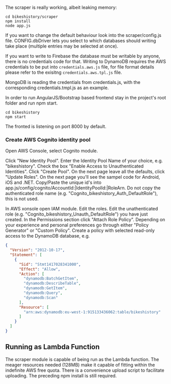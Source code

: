 The scraper is really working, albeit leaking memory:
```
cd bikeshistory/scraper
npm install
node app.js
```

If you want to change the default behaviour look into the scraper/config.js file. CONFIG.dbDriver lets you select to which databases should writing take place (multiple entries may be selected at once).

If you want to write to Firebase the database must be writable by anyone, there is no credentials code for that.
Writing to DynamoDB requires the AWS credentials to be put into <code>credentials.aws.js</code> file, for file format details please refer to the exisitng <code>credentials.aws.tpl.js</code> file.

MongoDB is reading the credentials from credentials.js, with the corresponding credentials.tmpl.js as an example.

In order to run AngularJS/Bootstrap based frontend stay in the project's root folder and run npm start.

```
cd bikeshistory
npm start
```

The fronted is listening on port 8000 by default.

### Create AWS Cognito identity pool
Open AWS Console, select Cognito module.

Click "New Identity Pool". Enter the Identity Pool Name of your choice, e.g. "bikeshistory". Check the box "Enable Access to Unauthenticated Identities". Click "Create Pool". On the next page leave all the defaults, click "Update Roles".
On the next page you'll see the sampel code for Android, iOS and .NET. Copy/Paste the unique id's into app.js/config/cognito/AccountId:|IdentityPoolId:|RoleArn. Do not copy the authenticated role name (e.g. "Cognito_bikeshistory_Auth_DefaultRole"), this is not used.

In AWS xonsole open IAM module. Edit the roles. Edit the unathenticated role (e.g. "Cognito_bikeshistory_Unauth_DefaultRole") you have just created. In the Permissions section click "Attach Role Policy". Depending on your experience and personal preferences go through either "Policy Generator" or "Custom Policy". Create a policy with selected read-only access to the DynamoDB database, e.g.

```json
{
  "Version": "2012-10-17",
  "Statement": [
    {
      "Sid": "Stmt1417028341000",
      "Effect": "Allow",
      "Action": [
        "dynamodb:BatchGetItem",
        "dynamodb:DescribeTable",
        "dynamodb:GetItem",
        "dynamodb:Query",
        "dynamodb:Scan"
      ],
      "Resource": [
        "arn:aws:dynamodb:eu-west-1:915133436062:table/bikeshistory"
      ]
    }
  ]
}
```

Running as Lambda Function
--------------------------
The scraper module is capable of being run as the Lambda function. The meager resources needed (128MB) make it capable of fitting within the indefinite AWS free quota. There is a convenience upload script to facilitate uploading. The preceding npm install is still required.
